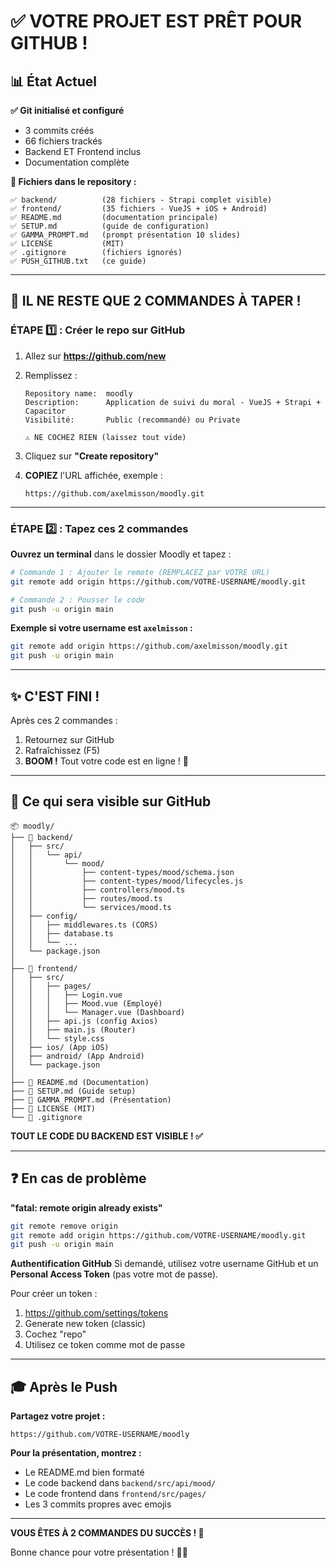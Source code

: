 # ✅ VOTRE PROJET EST PRÊT POUR GITHUB !

## 📊 État Actuel

**✅ Git initialisé et configuré**
- 3 commits créés
- 66 fichiers trackés
- Backend ET Frontend inclus
- Documentation complète

**📁 Fichiers dans le repository :**
```
✅ backend/          (28 fichiers - Strapi complet visible)
✅ frontend/         (35 fichiers - VueJS + iOS + Android)
✅ README.md         (documentation principale)
✅ SETUP.md          (guide de configuration)
✅ GAMMA_PROMPT.md   (prompt présentation 10 slides)
✅ LICENSE           (MIT)
✅ .gitignore        (fichiers ignorés)
✅ PUSH_GITHUB.txt   (ce guide)
```

---

## 🚀 IL NE RESTE QUE 2 COMMANDES À TAPER !

### ÉTAPE 1️⃣ : Créer le repo sur GitHub

1. Allez sur **https://github.com/new**

2. Remplissez :
   ```
   Repository name:  moodly
   Description:      Application de suivi du moral - VueJS + Strapi + Capacitor
   Visibilité:       Public (recommandé) ou Private
   
   ⚠️ NE COCHEZ RIEN (laissez tout vide)
   ```

3. Cliquez sur **"Create repository"**

4. **COPIEZ** l'URL affichée, exemple :
   ```
   https://github.com/axelmisson/moodly.git
   ```

---

### ÉTAPE 2️⃣ : Tapez ces 2 commandes

**Ouvrez un terminal** dans le dossier Moodly et tapez :

```bash
# Commande 1 : Ajouter le remote (REMPLACEZ par VOTRE URL)
git remote add origin https://github.com/VOTRE-USERNAME/moodly.git

# Commande 2 : Pousser le code
git push -u origin main
```

**Exemple si votre username est `axelmisson` :**
```bash
git remote add origin https://github.com/axelmisson/moodly.git
git push -u origin main
```

---

## ✨ C'EST FINI !

Après ces 2 commandes :
1. Retournez sur GitHub
2. Rafraîchissez (F5)
3. **BOOM !** Tout votre code est en ligne ! 🎉

---

## 🎯 Ce qui sera visible sur GitHub

```
📦 moodly/
├── 📁 backend/
│   ├── src/
│   │   └── api/
│   │       └── mood/
│   │           ├── content-types/mood/schema.json
│   │           ├── content-types/mood/lifecycles.js
│   │           ├── controllers/mood.ts
│   │           ├── routes/mood.ts
│   │           └── services/mood.ts
│   ├── config/
│   │   ├── middlewares.ts (CORS)
│   │   ├── database.ts
│   │   └── ...
│   └── package.json
│
├── 📁 frontend/
│   ├── src/
│   │   ├── pages/
│   │   │   ├── Login.vue
│   │   │   ├── Mood.vue (Employé)
│   │   │   └── Manager.vue (Dashboard)
│   │   ├── api.js (config Axios)
│   │   ├── main.js (Router)
│   │   └── style.css
│   ├── ios/ (App iOS)
│   ├── android/ (App Android)
│   └── package.json
│
├── 📄 README.md (Documentation)
├── 📄 SETUP.md (Guide setup)
├── 📄 GAMMA_PROMPT.md (Présentation)
├── 📄 LICENSE (MIT)
└── 📄 .gitignore
```

**TOUT LE CODE DU BACKEND EST VISIBLE ! ✅**

---

## ❓ En cas de problème

**"fatal: remote origin already exists"**
```bash
git remote remove origin
git remote add origin https://github.com/VOTRE-USERNAME/moodly.git
git push -u origin main
```

**Authentification GitHub**
Si demandé, utilisez votre username GitHub et un **Personal Access Token** (pas votre mot de passe).

Pour créer un token :
1. https://github.com/settings/tokens
2. Generate new token (classic)
3. Cochez "repo"
4. Utilisez ce token comme mot de passe

---

## 🎓 Après le Push

**Partagez votre projet :**
```
https://github.com/VOTRE-USERNAME/moodly
```

**Pour la présentation, montrez :**
- Le README.md bien formaté
- Le code backend dans `backend/src/api/mood/`
- Le code frontend dans `frontend/src/pages/`
- Les 3 commits propres avec emojis

---

**VOUS ÊTES À 2 COMMANDES DU SUCCÈS ! 💪**

Bonne chance pour votre présentation ! 🚀🎉

